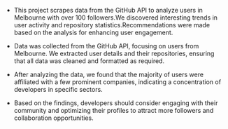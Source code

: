 - This project scrapes data from the GitHub API to analyze users in Melbourne with over 100 followers.We discovered interesting trends in user activity and repository statistics.Recommendations were made based on the analysis for enhancing user engagement.
- Data was collected from the GitHub API, focusing on users from Melbourne. We extracted user details and their repositories, ensuring that all data was cleaned and formatted as required.


- After analyzing the data, we found that the majority of users were affiliated with a few prominent companies, indicating a concentration of developers in specific sectors.
- Based on the findings, developers should consider engaging with their community and optimizing their profiles to attract more followers and collaboration opportunities.

